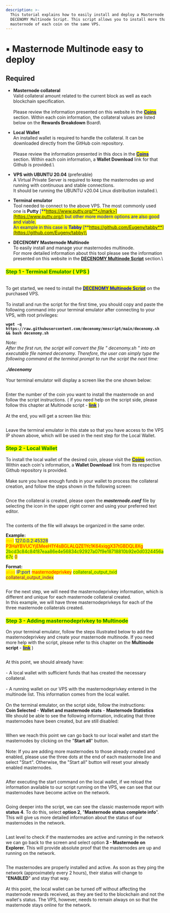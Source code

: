 ```yaml
---
description: >-
  This tutorial explains how to easily install and deploy a Masternode using the
  DECENOMY Multinode Script. This script allows you to install more than one
  masternode of each coin on the same VPS.
---
```


# ▪ Masternode Multinode easy to deploy

## Required

* **Masternode collateral**\
  Valid collateral amount related to the current block as well as each blockchain specification.\
  \
  Please review the information presented on this website in the [<mark style="color:blue;">**Coins**</mark>](../../coins/) section. Within each coin information, the collateral values are listed below on the **Rewards Breakdown** Board\

* **Local Wallet**\
  An installed wallet is required to handle the collateral. It can be downloaded directly from the GitHub coin repository.\
  \
  Please review the information presented in this docs in the [<mark style="color:blue;">**Coins**</mark>](../../coins/) section. Within each coin information, a **Wallet Download** link for that Github is provided.\

* **VPS with UBUNTU 20.04** (preferable)\
  A Virtual Private Server is required to keep the masternodes up and running with continuous and stable connections. \
  It should be running the UBUNTU v20.04 Linux distribution installed.\

* **Terminal emulator**\
  Tool needed to connect to the above VPS. The most commonly used one is **Putty** [<mark style="color:blue;">**https://www.putty.org/**</mark>](https://www.putty.org/) but other more modern options are also good and viable. \
  An example in this case is **Tabby** [**https://github.com/Eugeny/tabby**](https://github.com/Eugeny/tabby)\

* **DECENOMY Masternode Multinode**\
  To easily install and manage your masternodes multinode. \
  For more detailed information about this tool please see the information presented on this website in the [**DECENOMY Multinode Script**](../decenomy-multinode-script/) section.\


### <mark style="color:green;">Step 1 - Terminal Emulator ( VPS )</mark>

\
To get started, we need to install the [<mark style="color:blue;">**DECENOMY Multinode Script**</mark>](../decenomy-multinode-script/) on the purchased VPS.\
\
To install and run the script for the first time, you should copy and paste the following command into your terminal emulator after connecting to your VPS, with root privileges:&#x20;

**`wget -q https://raw.githubusercontent.com/decenomy/mnscript/main/decenomy.sh && bash decenomy.sh`**

_Note:_\
_After the first run, the script will convert the file " decenomy.sh " into an executable file named decenomy. Therefore, the user can simply type the following command at the terminal prompt to run the script the next time:_\
\
_**./decenomy**_\
\
Your terminal emulator will display a screen like the one shown below:

<div align="left">

<figure><img src="../../.gitbook/assets/Script_1_main_menu.PNG" alt=""><figcaption></figcaption></figure>

</div>

Enter the number of the coin you want to install the masternode on and follow the script instructions. ( if you need help on the script side, please follow this chapter at Multinode script - [<mark style="color:blue;">**link**</mark>](../decenomy-multinode-script/coin-selection/) )\
\
At the end, you will get a screen like this:

<div align="left">

<figure><img src="../../.gitbook/assets/Script_2_2_1coin_selection.PNG" alt=""><figcaption></figcaption></figure>

</div>

Leave the terminal emulator in this state so that you have access to the VPS IP shown above, which will be used in the next step for the Local Wallet.

### <mark style="color:green;">Step 2 - Local Wallet</mark>

To install the local wallet of the desired coin, please visit the [<mark style="color:blue;">**Coins**</mark>](../../coins/) section. Within each coin's information, a **Wallet Download** link from its respective Github repository is provided.\
\
Make sure you have enough funds in your wallet to process the collateral creation, and follow the steps shown in the following screen:

<figure><img src="../../.gitbook/assets/Collateral_creation.gif" alt=""><figcaption></figcaption></figure>

Once the collateral is created, please open the _**masternode.conf**_ file by selecting the icon in the upper right corner and using your preferred text editor.

<div align="left">

<figure><img src="../../.gitbook/assets/1_18_Script_Masternode_open_masternode_conf.png" alt=""><figcaption></figcaption></figure>

</div>

The contents of the file will always be organized in the same order.

**Example:** \
<mark style="color:orange;">mn1</mark> <mark style="color:blue;">127.0.0.2:45328</mark> <mark style="color:red;">P3HaYBVUCYjEMeeH1Y4sBGLALQZE1Yc1K64xiqgX37tGBDQL8Xg</mark> <mark style="color:green;">2bcd3c84c84f87eaa86e4e56834c92927a07f9e18718810b92e0d0324456a67c</mark> <mark style="color:purple;">0</mark>

**Format:** \
<mark style="color:orange;">alias</mark> <mark style="color:blue;">IP:port</mark> <mark style="color:red;">masternodeprivkey</mark> <mark style="color:green;">collateral\_output\_txid</mark> <mark style="color:purple;">collateral\_output\_index</mark>

<figure><img src="../../.gitbook/assets/1_5_2Masternode_config_file.png" alt=""><figcaption></figcaption></figure>

For the next step, we will need the masternodeprivkey information, which is different and unique for each masternode collateral created.\
In this example, we will have three masternodeprivkeys for each of the three masternode collaterals created.



### <mark style="color:green;">Step 3 - Adding masternodeprivkey to Multinode</mark>



On your terminal emulator, follow the steps illustrated below to add the masternodeprivkey and create your masternode multinode. If you need more help with the script, please refer to this chapter on the **Multinode script** - [<mark style="color:blue;">**link**</mark>](../decenomy-multinode-script/coin-selection/masternode-multinode-management.md) )

<div align="left">

<figure><img src="../../.gitbook/assets/Add_Multinodes.gif" alt=""><figcaption></figcaption></figure>

</div>

At this point, we should already have:\
\
\- A local wallet with sufficient funds that has created the necessary collateral.\
\
\- A running wallet on our VPS with the masternodeprivkey entered in the multinode list. This information comes from the local wallet.\
\
On the terminal emulator, on the script side, follow the instructions:\
**Coin Selected** - **Wallet and masternode stats** - **Masternode Statistics** \
We should be able to see the following information, indicating that three masternodes have been created, but are still disabled:

<div align="left">

<figure><img src="../../.gitbook/assets/1_10_MN_ready_launch.PNG" alt=""><figcaption></figcaption></figure>

</div>

When we reach this point we can go back to our local wallet and start the masternodes by clicking on the "**Start all**" button.\
\
Note: If you are adding more masternodes to those already created and enabled, please use the three dots at the end of each masternode line and select "Start". Otherwise, the "Start all" button will reset your already enabled masternodes.

<figure><img src="../../.gitbook/assets/1_11_1_MN_start_all_inactive.png" alt=""><figcaption></figcaption></figure>

After executing the start command on the local wallet, if we reload the information available to our script running on the VPS, we can see that our masternodes have become active on the network.

<div align="left">

<figure><img src="../../.gitbook/assets/1_12_Script_masternode_stats.PNG" alt=""><figcaption></figcaption></figure>

</div>

Going deeper into the script, we can see the classic masternode report with **status 4**. To do this, select **option 2**, "**Masternode status complete info**". This will give us more detailed information about the status of our masternodes in the network.

<figure><img src="../../.gitbook/assets/1_13_Script_Masternode_status_complete_info.PNG" alt=""><figcaption></figcaption></figure>

Last level to check if the masternodes are active and running in the network we can go back to the screen and select option **3 - Masternode on Explorer.** This will provide absolute proof that the masternodes are up and running on the network.

<figure><img src="../../.gitbook/assets/1_14_Script_Masternode_on_explorer.PNG" alt=""><figcaption></figcaption></figure>

The masternodes are properly installed and active. As soon as they ping the network (approximately every 2 hours), their status will change to "**ENABLED**" and stay that way.\
\
At this point, the local wallet can be turned off without affecting the masternode rewards received, as they are tied to the blockchain and not the wallet's status. The VPS, however, needs to remain always on so that the masternode stays online for the network.
